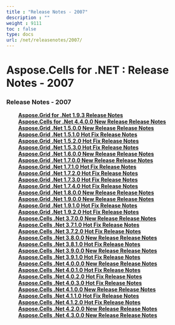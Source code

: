 ```yaml
---
title : "Release Notes - 2007" 
description : "" 
weight : 9111 
toc : false
type: docs
url: /net/releasenotes/2007/
---
```


# Aspose.Cells for .NET : Release Notes - 2007


### Release Notes - 2007

&nbsp;&nbsp;&nbsp;&nbsp;&nbsp;&nbsp;&nbsp;&nbsp;[**Aspose.Grid for .Net 1.9.3 Release Notes**](https://docs2.aspose.com/cells/net/releasenotes/2007/aspose.grid+for+.net+1.9.3+release+notes)    
&nbsp;&nbsp;&nbsp;&nbsp;&nbsp;&nbsp;&nbsp;&nbsp;[**Aspose.Cells for .Net 4.4.0.0 New Release Release Notes**](https://docs2.aspose.com/cells/net/releasenotes/2007/aspose.cells+for+.net+4.4.0.0+new+release+release+notes)    
&nbsp;&nbsp;&nbsp;&nbsp;&nbsp;&nbsp;&nbsp;&nbsp;[**Aspose.Grid .Net 1.5.0.0 New Release Release Notes**](https://docs2.aspose.com/cells/net/releasenotes/2007/aspose.grid+.net+1.5.0.0+new+release+release+notes)    
&nbsp;&nbsp;&nbsp;&nbsp;&nbsp;&nbsp;&nbsp;&nbsp;[**Aspose.Grid .Net 1.5.1.0 Hot Fix Release Notes**](https://docs2.aspose.com/cells/net/releasenotes/2007/aspose.grid+.net+1.5.1.0+hot+fix+release+notes)    
&nbsp;&nbsp;&nbsp;&nbsp;&nbsp;&nbsp;&nbsp;&nbsp;[**Aspose.Grid .Net 1.5.2.0 Hot Fix Release Notes**](https://docs2.aspose.com/cells/net/releasenotes/2007/aspose.grid+.net+1.5.2.0+hot+fix+release+notes)    
&nbsp;&nbsp;&nbsp;&nbsp;&nbsp;&nbsp;&nbsp;&nbsp;[**Aspose.Grid .Net 1.5.3.0 Hot Fix Release Notes**](https://docs2.aspose.com/cells/net/releasenotes/2007/aspose.grid+.net+1.5.3.0+hot+fix+release+notes)    
&nbsp;&nbsp;&nbsp;&nbsp;&nbsp;&nbsp;&nbsp;&nbsp;[**Aspose.Grid .Net 1.6.0.0 New Release Release Notes**](https://docs2.aspose.com/cells/net/releasenotes/2007/aspose.grid+.net+1.6.0.0+new+release+release+notes)    
&nbsp;&nbsp;&nbsp;&nbsp;&nbsp;&nbsp;&nbsp;&nbsp;[**Aspose.Grid .Net 1.7.0.0 New Release Release Notes**](https://docs2.aspose.com/cells/net/releasenotes/2007/aspose.grid+.net+1.7.0.0+new+release+release+notes)    
&nbsp;&nbsp;&nbsp;&nbsp;&nbsp;&nbsp;&nbsp;&nbsp;[**Aspose.Grid .Net 1.7.1.0 Hot Fix Release Notes**](https://docs2.aspose.com/cells/net/releasenotes/2007/aspose.grid+.net+1.7.1.0+hot+fix+release+notes)    
&nbsp;&nbsp;&nbsp;&nbsp;&nbsp;&nbsp;&nbsp;&nbsp;[**Aspose.Grid .Net 1.7.2.0 Hot Fix Release Notes**](https://docs2.aspose.com/cells/net/releasenotes/2007/aspose.grid+.net+1.7.2.0+hot+fix+release+notes)    
&nbsp;&nbsp;&nbsp;&nbsp;&nbsp;&nbsp;&nbsp;&nbsp;[**Aspose.Grid .Net 1.7.3.0 Hot Fix Release Notes**](https://docs2.aspose.com/cells/net/releasenotes/2007/aspose.grid+.net+1.7.3.0+hot+fix+release+notes)    
&nbsp;&nbsp;&nbsp;&nbsp;&nbsp;&nbsp;&nbsp;&nbsp;[**Aspose.Grid .Net 1.7.4.0 Hot Fix Release Notes**](https://docs2.aspose.com/cells/net/releasenotes/2007/aspose.grid+.net+1.7.4.0+hot+fix+release+notes)    
&nbsp;&nbsp;&nbsp;&nbsp;&nbsp;&nbsp;&nbsp;&nbsp;[**Aspose.Grid .Net 1.8.0.0 New Release Release Notes**](https://docs2.aspose.com/cells/net/releasenotes/2007/aspose.grid+.net+1.8.0.0+new+release+release+notes)    
&nbsp;&nbsp;&nbsp;&nbsp;&nbsp;&nbsp;&nbsp;&nbsp;[**Aspose.Grid .Net 1.9.0.0 New Release Release Notes**](https://docs2.aspose.com/cells/net/releasenotes/2007/aspose.grid+.net+1.9.0.0+new+release+release+notes)    
&nbsp;&nbsp;&nbsp;&nbsp;&nbsp;&nbsp;&nbsp;&nbsp;[**Aspose.Grid .Net 1.9.1.0 Hot Fix Release Notes**](https://docs2.aspose.com/cells/net/releasenotes/2007/aspose.grid+.net+1.9.1.0+hot+fix+release+notes)    
&nbsp;&nbsp;&nbsp;&nbsp;&nbsp;&nbsp;&nbsp;&nbsp;[**Aspose.Grid .Net 1.9.2.0 Hot Fix Release Notes**](https://docs2.aspose.com/cells/net/releasenotes/2007/aspose.grid+.net+1.9.2.0+hot+fix+release+notes)    
&nbsp;&nbsp;&nbsp;&nbsp;&nbsp;&nbsp;&nbsp;&nbsp;[**Aspose.Cells .Net 3.7.0.0 New Release Release Notes**](https://docs2.aspose.com/cells/net/releasenotes/2007/aspose.cells+.net+3.7.0.0+new+release+release+notes)    
&nbsp;&nbsp;&nbsp;&nbsp;&nbsp;&nbsp;&nbsp;&nbsp;[**Aspose.Cells .Net 3.7.1.0 Hot Fix Release Notes**](https://docs2.aspose.com/cells/net/releasenotes/2007/aspose.cells+.net+3.7.1.0+hot+fix+release+notes)    
&nbsp;&nbsp;&nbsp;&nbsp;&nbsp;&nbsp;&nbsp;&nbsp;[**Aspose.Cells .Net 3.7.2.0 Hot Fix Release Notes**](https://docs2.aspose.com/cells/net/releasenotes/2007/aspose.cells+.net+3.7.2.0+hot+fix+release+notes)    
&nbsp;&nbsp;&nbsp;&nbsp;&nbsp;&nbsp;&nbsp;&nbsp;[**Aspose.Cells .Net 3.8.0.0 New Release Release Notes**](https://docs2.aspose.com/cells/net/releasenotes/2007/aspose.cells+.net+3.8.0.0+new+release+release+notes)    
&nbsp;&nbsp;&nbsp;&nbsp;&nbsp;&nbsp;&nbsp;&nbsp;[**Aspose.Cells .Net 3.8.1.0 Hot Fix Release Notes**](https://docs2.aspose.com/cells/net/releasenotes/2007/aspose.cells+.net+3.8.1.0+hot+fix+release+notes)    
&nbsp;&nbsp;&nbsp;&nbsp;&nbsp;&nbsp;&nbsp;&nbsp;[**Aspose.Cells .Net 3.9.0.0 New Release Release Notes**](https://docs2.aspose.com/cells/net/releasenotes/2007/aspose.cells+.net+3.9.0.0+new+release+release+notes)    
&nbsp;&nbsp;&nbsp;&nbsp;&nbsp;&nbsp;&nbsp;&nbsp;[**Aspose.Cells .Net 3.9.1.0 Hot Fix Release Notes**](https://docs2.aspose.com/cells/net/releasenotes/2007/aspose.cells+.net+3.9.1.0+hot+fix+release+notes)    
&nbsp;&nbsp;&nbsp;&nbsp;&nbsp;&nbsp;&nbsp;&nbsp;[**Aspose.Cells .Net 4.0.0.0 New Release Release Notes**](https://docs2.aspose.com/cells/net/releasenotes/2007/aspose.cells+.net+4.0.0.0+new+release+release+notes)    
&nbsp;&nbsp;&nbsp;&nbsp;&nbsp;&nbsp;&nbsp;&nbsp;[**Aspose.Cells .Net 4.0.1.0 Hot Fix Release Notes**](https://docs2.aspose.com/cells/net/releasenotes/2007/aspose.cells+.net+4.0.1.0+hot+fix+release+notes)    
&nbsp;&nbsp;&nbsp;&nbsp;&nbsp;&nbsp;&nbsp;&nbsp;[**Aspose.Cells .Net 4.0.2.0 Hot Fix Release Notes**](https://docs2.aspose.com/cells/net/releasenotes/2007/aspose.cells+.net+4.0.2.0+hot+fix+release+notes)    
&nbsp;&nbsp;&nbsp;&nbsp;&nbsp;&nbsp;&nbsp;&nbsp;[**Aspose.Cells .Net 4.0.3.0 Hot Fix Release Notes**](https://docs2.aspose.com/cells/net/releasenotes/2007/aspose.cells+.net+4.0.3.0+hot+fix+release+notes)    
&nbsp;&nbsp;&nbsp;&nbsp;&nbsp;&nbsp;&nbsp;&nbsp;[**Aspose.Cells .Net 4.1.0.0 New Release Release Notes**](https://docs2.aspose.com/cells/net/releasenotes/2007/aspose.cells+.net+4.1.0.0+new+release+release+notes)    
&nbsp;&nbsp;&nbsp;&nbsp;&nbsp;&nbsp;&nbsp;&nbsp;[**Aspose.Cells .Net 4.1.1.0 Hot Fix Release Notes**](https://docs2.aspose.com/cells/net/releasenotes/2007/aspose.cells+.net+4.1.1.0+hot+fix+release+notes)    
&nbsp;&nbsp;&nbsp;&nbsp;&nbsp;&nbsp;&nbsp;&nbsp;[**Aspose.Cells .Net 4.1.2.0 Hot Fix Release Notes**](https://docs2.aspose.com/cells/net/releasenotes/2007/aspose.cells+.net+4.1.2.0+hot+fix+release+notes)    
&nbsp;&nbsp;&nbsp;&nbsp;&nbsp;&nbsp;&nbsp;&nbsp;[**Aspose.Cells .Net 4.2.0.0 New Release Release Notes**](https://docs2.aspose.com/cells/net/releasenotes/2007/aspose.cells+.net+4.2.0.0+new+release+release+notes)    
&nbsp;&nbsp;&nbsp;&nbsp;&nbsp;&nbsp;&nbsp;&nbsp;[**Aspose.Cells .Net 4.3.0.0 New Release Release Notes**](https://docs2.aspose.com/cells/net/releasenotes/2007/aspose.cells+.net+4.3.0.0+new+release+release+notes)    


           


